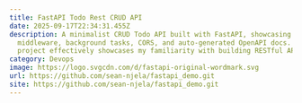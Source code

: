```yaml
---
title: FastAPI Todo Rest CRUD API
date: 2025-09-17T22:34:31.455Z
description: A minimalist CRUD Todo API built with FastAPI, showcasing request
  middleware, background tasks, CORS, and auto-generated OpenAPI docs. The
  project effectively showcases my familiarity with building RESTful APIs.
category: Devops
image: https://logo.svgcdn.com/d/fastapi-original-wordmark.svg
url: https://github.com/sean-njela/fastapi_demo.git
site: https://github.com/sean-njela/fastapi_demo.git
---
```

